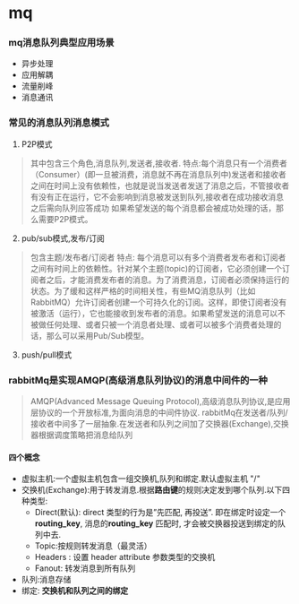# mq

### mq消息队列典型应用场景

- 异步处理
- 应用解耦
- 流量削峰
- 消息通讯

### 常见的消息队列消息模式
1. P2P模式
> 其中包含三个角色,消息队列,发送者,接收者.
> 特点:每个消息只有一个消费者（Consumer）(即一旦被消费，消息就不再在消息队列中)发送者和接收者之间在时间上没有依赖性，也就是说当发送者发送了消息之后，不管接收者有没有正在运行，它不会影响到消息被发送到队列,接收者在成功接收消息之后需向队列应答成功 如果希望发送的每个消息都会被成功处理的话，那么需要P2P模式。
> 
2. pub/sub模式,发布/订阅
> 包含主题/发布者/订阅者
> 特点: 每个消息可以有多个消费者发布者和订阅者之间有时间上的依赖性。针对某个主题(topic)的订阅者，它必须创建一个订阅者之后，才能消费发布者的消息。为了消费消息，订阅者必须保持运行的状态。为了缓和这样严格的时间相关性，有些MQ消息队列（比如RabbitMQ）允许订阅者创建一个可持久化的订阅。这样，即使订阅者没有被激活（运行），它也能接收到发布者的消息。如果希望发送的消息可以不被做任何处理、或者只被一个消息者处理、或者可以被多个消费者处理的话，那么可以采用Pub/Sub模型。

3. push/pull模式

### rabbitMq是实现AMQP(高级消息队列协议)的消息中间件的一种
> AMQP(Advanced Message Queuing Protocol),高级消息队列协议,是应用层协议的一个开放标准,为面向消息的中间件协议.
> rabbitMq在发送者/队列/接收者中间多了一层抽象.在发送者和队列之间加了交换器(Exchange),交换器根据调度策略把消息给队列
> 
#### 四个概念
- 虚拟主机:一个虚拟主机包含一组交换机,队列和绑定.默认虚拟主机 "/"
- 交换机(Exchange):用于转发消息.根据**路由键**的规则决定发到哪个队列.以下四种类型:
  - Direct(默认): direct 类型的行为是”先匹配, 再投送”. 即在绑定时设定一个 **routing_key**, 消息的**routing_key** 匹配时, 才会被交换器投送到绑定的队列中去.
  - Topic:按规则转发消息（最灵活）
  - Headers : 设置 header attribute 参数类型的交换机
  - Fanout: 转发消息到所有队列
- 队列:消息存储
- 绑定: **交换机和队列之间的绑定**